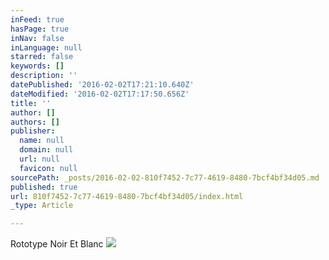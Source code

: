 ```yaml
---
inFeed: true
hasPage: true
inNav: false
inLanguage: null
starred: false
keywords: []
description: ''
datePublished: '2016-02-02T17:21:10.640Z'
dateModified: '2016-02-02T17:17:50.656Z'
title: ''
author: []
authors: []
publisher:
  name: null
  domain: null
  url: null
  favicon: null
sourcePath: _posts/2016-02-02-810f7452-7c77-4619-8480-7bcf4bf34d05.md
published: true
url: 810f7452-7c77-4619-8480-7bcf4bf34d05/index.html
_type: Article

---
```

Rototype Noir Et Blanc
![](https://the-grid-user-content.s3-us-west-2.amazonaws.com/c882965a-f89c-4e18-b54b-06cb51a2a771.jpg)